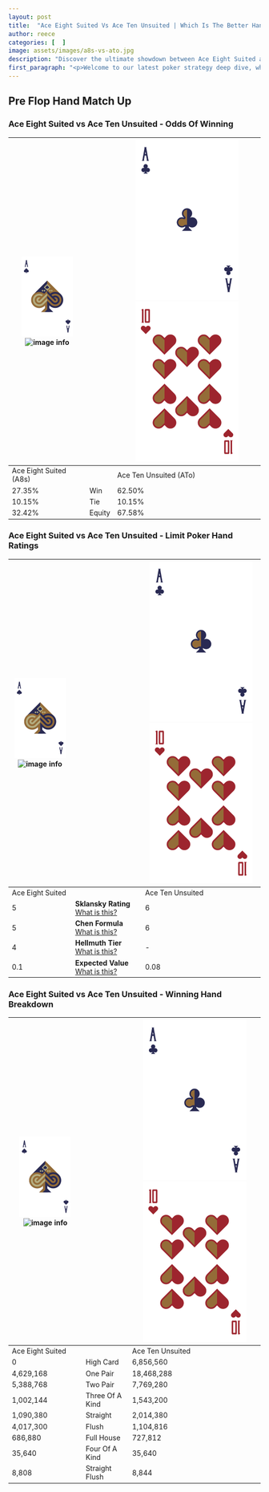```yaml
---
layout: post
title:  "Ace Eight Suited Vs Ace Ten Unsuited | Which Is The Better Hand In Poker? A Complete Guide"
author: reece
categories: [  ]
image: assets/images/a8s-vs-ato.jpg
description: "Discover the ultimate showdown between Ace Eight Suited and Ace Ten Unsuited in poker! Uncover the odds, strategies, and scenarios where one hand triumphs over the other. Get ready to up your poker game with this thrilling analysis."
first_paragraph: "<p>Welcome to our latest poker strategy deep dive, where we're pitting two distinct hands against each other in a high-stakes showdown: Ace Eight Suited vs Ace Ten Unsuited.</p><p>In the dynamic world of poker, every decision counts, and knowing which hand holds the upper hand is key to your success at the table.</p><p>In this article, we'll dissect these two hands, explore the scenarios where one dominates the other, and equip you with the knowledge to make strategic choices that can tip the odds in your favor.</p><p>Get ready to unravel the intriguing dynamics of these poker hands and elevate your game to new heights.</p>"
---
```




[comment]: # (sp0)

## Pre Flop Hand Match Up

<div class="table hand-ratings" markdown="1"> 



### Ace Eight Suited vs Ace Ten Unsuited - Odds Of Winning


    
| ![image info](assets/images/hand1/A.png) ![image info](assets/images/hand1/8s.png) |  | ![image info](assets/images/hand2/A.png) ![image info](assets/images/hand2/To.png) |
| -------- | -------- | -------- |
| Ace Eight Suited (A8s) |  | Ace Ten Unsuited (ATo) |
| 27.35% | Win | 62.50% |
| 10.15% | Tie | 10.15% |
| 32.42% | Equity | 67.58% |




[comment]: # (sp1)



### Ace Eight Suited vs Ace Ten Unsuited - Limit Poker Hand Ratings


    
| ![image info](assets/images/hand1/A.png) ![image info](assets/images/hand1/8s.png) |  | ![image info](assets/images/hand2/A.png) ![image info](assets/images/hand2/To.png) |
| -------- | -------- | -------- |
| Ace Eight Suited |  | Ace Ten Unsuited |
| 5 | **Sklansky Rating** [What is this?](/sklansky-rating-explained) | 6 |
| 5 | **Chen Formula** [What is this?](/chen-formula-explained) | 6 |
| 4 | **Hellmuth Tier** [What is this?](/Hellmuth-tier-explained) | - |
| 0.1 | **Expected Value** [What is this?](/expected-value-explained) | 0.08 |




[comment]: # (sp2)



### Ace Eight Suited vs Ace Ten Unsuited - Winning Hand Breakdown


    
| ![image info](assets/images/hand1/A.png) ![image info](assets/images/hand1/8s.png) |  | ![image info](assets/images/hand2/A.png) ![image info](assets/images/hand2/To.png) |
| -------- | -------- | -------- |
| Ace Eight Suited |  | Ace Ten Unsuited |
| 0 | High Card | 6,856,560 |
| 4,629,168 | One Pair | 18,468,288 |
| 5,388,768 | Two Pair | 7,769,280 |
| 1,002,144 | Three Of A Kind | 1,543,200 |
| 1,090,380 | Straight | 2,014,380 |
| 4,017,300 | Flush | 1,104,816 |
| 686,880 | Full House | 727,812 |
| 35,640 | Four Of A Kind | 35,640 |
| 8,808 | Straight Flush | 8,844 |




[comment]: # (sp3)



</div>

[comment]: # (sp4)



[comment]: # (sp5)

